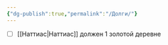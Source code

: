 ```yaml
---
{"dg-publish":true,"permalink":"/Долги/"}
---
```


- [ ] [[Наттиас\|Наттиас]] должен 1 золотой деревне